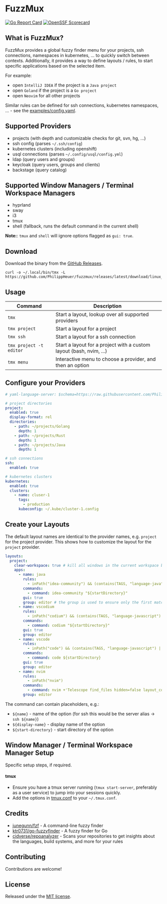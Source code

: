 # FuzzMux

[![Go Report Card](https://goreportcard.com/badge/github.com/PhilippHeuer/fuzzmux)](https://goreportcard.com/report/github.com/PhilippHeuer/fuzzmux)
[![OpenSSF Scorecard](https://api.securityscorecards.dev/projects/github.com/PhilippHeuer/fuzzmux/badge)](https://securityscorecards.dev/viewer/?uri=github.com/PhilippHeuer/fuzzmux)

## What is FuzzMux?

FuzzMux provides a global fuzzy finder menu for your projects, ssh connections, namespaces in kubernetes, ... to quickly switch between contexts.
Additionally, it provides a way to define layouts / rules, to start specific applications based on the selected item.

For example:

- open `IntelliJ IDEA` if the project is a `Java project`
- open `Goland` if the project is a `Go project`
- open `Neovim` for all other projects

Similar rules can be defined for ssh connections, kubernetes namespaces, ... - see the [examples/config.yaml](examples/config.yaml).

## Supported Providers

- projects (with depth and customizable checks for git, svn, hg, ...)
- ssh config (parses `~/.ssh/config`)
- kubernetes clusters (including openshift)
- usql connections (parses `~/.config/usql/config.yml`)
- ldap (query users and groups)
- keycloak (query users, groups and clients)
- backstage (query catalog)

## Supported Window Managers / Terminal Workspace Managers

- hyprland
- sway
- i3
- tmux
- shell (fallback, runs the default command in the current shell)

**Note:**: `tmux` and `shell` will ignore options flagged as `gui: true`.

## Download

Download the binary from the [GitHub Releases](https://github.com/PhilippHeuer/fuzzmux/releases).

```shell
curl -o ~/.local/bin/tmx -L https://github.com/PhilippHeuer/fuzzmux/releases/latest/download/linux_amd64
```

## Usage

| Command                 | Description                                                         |
|-------------------------|---------------------------------------------------------------------|
| `tmx`                   | Start a layout, lookup over all supported providers                 |
| `tmx project`           | Start a layout for a project                                        |
| `tmx ssh`               | Start a layout for a ssh connection                                 |
| `tmx project -t editor` | Start a layout for a project with a custom layout (bash, nvim, ...) |
| `tmx menu`              | Interactive menu to choose a provider, and then an option           |

## Configure your Providers

```yaml
# yaml-language-server: $schema=https://raw.githubusercontent.com/PhilippHeuer/fuzzmux/main/configschema/v1.json

# project directories
project:
  enabled: true
  display-format: rel
  directories:
    - path: ~/projects/Golang
      depth: 1
    - path: ~/projects/Rust
      depth: 1
    - path: ~/projects/Java
      depth: 1

# ssh connections
ssh:
  enabled: true

# kubernetes clusters
kubernetes:
  enabled: true
  clusters:
    - name: cluser-1
      tags:
        - production
      kubeconfig: ~/.kube/cluster-1.config
```

## Create your Layouts

The default layout names are identical to the provider names, e.g. `project` for the project provider. This shows how to customize the layout for the `project` provider.

```yaml
layouts:
  project:
    clear-workspace: true # kill all windows in the current workspace before starting
    apps:
      - name: java
        rules:
          - inPath("idea-community") && (contains(TAGS, "language-java") || contains(TAGS, "language-kotlin"))
        commands:
          - command: idea-community "${startDirectory}"
        gui: true
        group: editor # the group is used to ensure only the first matching editor is opened
      - name: vscodium
        rules:
          - inPath("codium") && (contains(TAGS, "language-javascript") || contains(TAGS, "language-typescript"))
        commands:
          - command: codium "${startDirectory}"
        gui: true
        group: editor
      - name: vscode
        rules:
          - inPath("code") && (contains(TAGS, "language-javascript") || contains(TAGS, "language-typescript"))
        commands:
          - command: code ${startDirectory}
        gui: true
        group: editor
      - name: nvim
        rules:
          - inPath("nvim")
        commands:
          - command: nvim +'Telescope find_files hidden=false layout_config={height=0.9}'
        group: editor
```

The command can contain placeholders, e.g.:

- `${name}` - name of the option (for ssh this would be the server alias -> `ssh ${name}`)
- `${display-name}` - display name of the option
- `${start-directory}` - start directory of the option

## Window Manager / Terminal Workspace Manager Setup

Specific setup steps, if required.

#### tmux

- Ensure you have a tmux server running (`tmux start-server`, preferably as a user service) to jump into your sessions quickly.
- Add the options in [tmux.conf](examples/tmux.conf) to your `~/.tmux.conf`.

## Credits

- [junegunn/fzf](https://github.com/junegunn/fzf) - A command-line fuzzy finder
- [ktr0731/go-fuzzyfinder](https://github.com/ktr0731/go-fuzzyfinder) - A fuzzy finder for Go
- [cidverse/repoanalyzer](https://github.com/cidverse/repoanalyzer) - Scans your repositories to get insights about the languages, build systems, and more for your rules

## Contributing

Contributions are welcome!

## License

Released under the [MIT license](./LICENSE).
